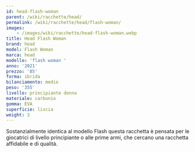 ```yaml
---
id: head-flash-woman
parent: /wiki/racchette/head/
permalink: /wiki/racchette/head/flash-woman/
images:
    - /images/wiki/racchette/head-flash-woman.webp
title: Head Flash Woman
brand: head
model: Flash Woman
marca: head
modello: 'flash woman '
anno: '2021'
prezzo: '85'
forma: ibrida
bilanciamento: medio
peso: '355'
livello: principiante donna
materiale: carbonio
gomma: EVA
superficie: liscia
weight: 3
---
```

Sostanzialmente identica al modello Flash questa racchetta è pensata per le giocatrici di livello principiante o alle prime armi, che cercano una racchetta affidabile e di qualità.